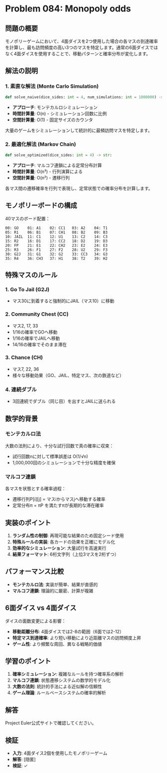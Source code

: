 # Problem 084: Monopoly odds

## 問題の概要

モノポリーゲームにおいて、4面ダイスを2つ使用した場合の各マスの到達確率を計算し、最も訪問頻度の高い3つのマスを特定します。通常の6面ダイスではなく4面ダイスを使用することで、移動パターンと確率分布が変化します。

## 解法の説明

### 1. 素直な解法 (Monte Carlo Simulation)

```python
def solve_naive(dice_sides: int = 4, num_simulations: int = 1000000) -> str:
```

- **アプローチ**: モンテカルロシミュレーション
- **時間計算量**: O(n) - シミュレーション回数に比例
- **空間計算量**: O(1) - 固定サイズのカウンタ

大量のゲームをシミュレーションして統計的に最頻訪問マスを特定します。

### 2. 最適化解法 (Markov Chain)

```python
def solve_optimized(dice_sides: int = 4) -> str:
```

- **アプローチ**: マルコフ連鎖による定常分布計算
- **時間計算量**: O(n³) - 行列演算による
- **空間計算量**: O(n²) - 遷移行列

各マス間の遷移確率を行列で表現し、定常状態での確率分布を計算します。

## モノポリーボードの構成

40マスのボード配置：
```
00: GO    01: A1    02: CC1   03: A2    04: T1
05: R1    06: B1    07: CH1   08: B2    09: B3
10: JAIL  11: C1    12: U1    13: C2    14: C3
15: R2    16: D1    17: CC2   18: D2    19: D3
20: FP    21: E1    22: CH2   23: E2    24: E3
25: R3    26: F1    27: F2    28: U2    29: F3
30: G2J   31: G1    32: G2    33: CC3   34: G3
35: R4    36: CH3   37: H1    38: T2    39: H2
```

## 特殊マスのルール

### 1. Go To Jail (G2J)
- マス30に到着すると強制的にJAIL（マス10）に移動

### 2. Community Chest (CC)
- マス2, 17, 33
- 1/16の確率でGOへ移動
- 1/16の確率でJAILへ移動
- 14/16の確率でそのまま滞在

### 3. Chance (CH)
- マス7, 22, 36
- 様々な移動効果（GO、JAIL、特定マス、次の鉄道など）

### 4. 連続ダブル
- 3回連続でダブル（同じ目）を出すとJAILに送られる

## 数学的背景

### モンテカルロ法
大数の法則により、十分な試行回数で真の確率に収束：
- 試行回数nに対して標準誤差は O(1/√n)
- 1,000,000回のシミュレーションで十分な精度を確保

### マルコフ連鎖
各マスを状態とする確率過程：
- 遷移行列P[i][j] = マスiからマスjへ移動する確率
- 定常分布π = πP を満たすπが長期的な滞在確率

## 実装のポイント

1. **ランダム性の制御**: 再現可能な結果のため固定シード使用
2. **特殊ルールの実装**: 各カードの効果を正確にモデル化
3. **効率的なシミュレーション**: 大量試行を高速実行
4. **結果フォーマット**: 6桁文字列（上位3マスを2桁ずつ）

## パフォーマンス比較

- **モンテカルロ法**: 実装が簡単、結果が直感的
- **マルコフ連鎖**: 理論的に厳密、計算が複雑

## 6面ダイス vs 4面ダイス

ダイスの面数変更による影響：
- **移動距離分布**: 4面ダイスでは2-8の範囲（6面では2-12）
- **特定マス到達確率**: より短い移動により近距離マスの訪問頻度上昇
- **ゲーム性**: より頻繁な周回、異なる戦略的価値

## 学習のポイント

1. **確率シミュレーション**: 複雑なルールを持つ確率系の解析
2. **マルコフ連鎖**: 状態遷移システムの数学的モデル化
3. **大数の法則**: 統計的手法による近似解の信頼性
4. **ゲーム理論**: ルールベースシステムの確率的解析

## 解答

Project Euler公式サイトで確認してください。

## 検証

- **入力**: 4面ダイス2個を使用したモノポリーゲーム
- **解答**: [隠匿]
- **検証**: ✓
